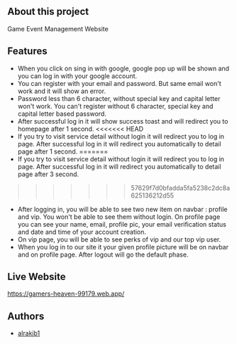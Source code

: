 
## About this project

Game Event Management Website


## Features

- When you click on sing in with google, google pop up will be shown and you can log in with your google account.
- You can register with your email and password. But same email won't work and it will show an error. 
- Password less than 6 character, without special key and capital letter won't work. You can't register without 6 character, special key and capital letter based password.
- After successful log in it will show success toast and will redirect you to homepage after 1 second.
<<<<<<< HEAD
- If you try to visit service detail without login it will redirect you to log in page. After successful log in it will redirect you automatically to detail page after 1 second.
=======
- If you try to visit service detail without login it will redirect you to log in page. After successful log in it will redirect you automatically to detail page after 3 second.
>>>>>>> 57629f7d0bfadda5fa5238c2dc8a625136212d55
- After logging in, you will be able to see two new item on navbar : profile and vip. You won't be able to see them without login. On profile page you can see your name, email, profile pic, your email verification status and date and time of your account creation.
- On vip page, you will be able to see perks of vip and our top vip user. 
- When you log in to our site it your given profile picture will be on navbar and on profile page. After logout will go the default phase.


## Live Website
https://gamers-heaven-99179.web.app/


## Authors

- [alrakib1](https://github.com/alrakib1)

